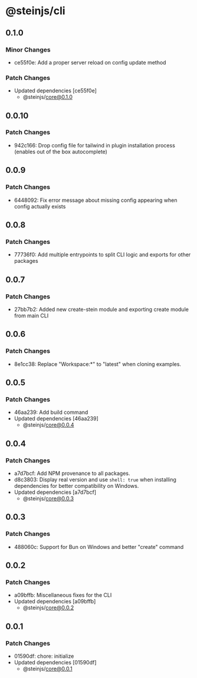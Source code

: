 # @steinjs/cli

## 0.1.0

### Minor Changes

- ce55f0e: Add a proper server reload on config update method

### Patch Changes

- Updated dependencies [ce55f0e]
  - @steinjs/core@0.1.0

## 0.0.10

### Patch Changes

- 942c166: Drop config file for tailwind in plugin installation process (enables out of the box autocomplete)

## 0.0.9

### Patch Changes

- 6448092: Fix error message about missing config appearing when config actually exists

## 0.0.8

### Patch Changes

- 77736f0: Add multiple entrypoints to split CLI logic and exports for other packages

## 0.0.7

### Patch Changes

- 27bb7b2: Added new create-stein module and exporting create module from main CLI

## 0.0.6

### Patch Changes

- 8e1cc38: Replace "Workspace:\*" to "latest" when cloning examples.

## 0.0.5

### Patch Changes

- 46aa239: Add build command
- Updated dependencies [46aa239]
  - @steinjs/core@0.0.4

## 0.0.4

### Patch Changes

- a7d7bcf: Add NPM provenance to all packages.
- d8c3803: Display real version and use `shell: true` when installing dependencies for better compatibility on Windows.
- Updated dependencies [a7d7bcf]
  - @steinjs/core@0.0.3

## 0.0.3

### Patch Changes

- 488060c: Support for Bun on Windows and better "create" command

## 0.0.2

### Patch Changes

- a09bffb: Miscellaneous fixes for the CLI
- Updated dependencies [a09bffb]
  - @steinjs/core@0.0.2

## 0.0.1

### Patch Changes

- 01590df: chore: initialize
- Updated dependencies [01590df]
  - @steinjs/core@0.0.1
